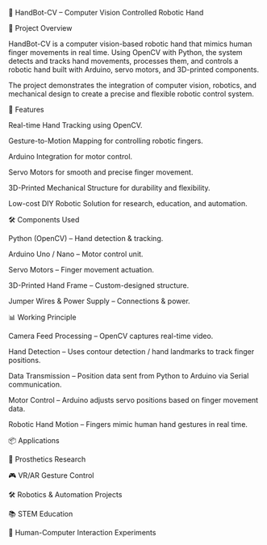 🤖 HandBot-CV – Computer Vision Controlled Robotic Hand

📌 Project Overview

HandBot-CV is a computer vision-based robotic hand that mimics human finger movements in real time.
Using OpenCV with Python, the system detects and tracks hand movements, processes them, and controls a robotic hand built with Arduino, servo motors, and 3D-printed components.

The project demonstrates the integration of computer vision, robotics, and mechanical design to create a precise and flexible robotic control system.

🚀 Features

Real-time Hand Tracking using OpenCV.

Gesture-to-Motion Mapping for controlling robotic fingers.

Arduino Integration for motor control.

Servo Motors for smooth and precise finger movement.

3D-Printed Mechanical Structure for durability and flexibility.

Low-cost DIY Robotic Solution for research, education, and automation.

🛠️ Components Used

Python (OpenCV) – Hand detection & tracking.

Arduino Uno / Nano – Motor control unit.

Servo Motors – Finger movement actuation.

3D-Printed Hand Frame – Custom-designed structure.

Jumper Wires & Power Supply – Connections & power.

📊 Working Principle

Camera Feed Processing – OpenCV captures real-time video.

Hand Detection – Uses contour detection / hand landmarks to track finger positions.

Data Transmission – Position data sent from Python to Arduino via Serial communication.

Motor Control – Arduino adjusts servo positions based on finger movement data.

Robotic Hand Motion – Fingers mimic human hand gestures in real time.
 

📦 Applications

🦾 Prosthetics Research

🎮 VR/AR Gesture Control

🛠️ Robotics & Automation Projects

📚 STEM Education

🧪 Human-Computer Interaction Experiments
